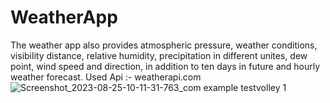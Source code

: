 # WeatherApp
The weather app also provides atmospheric pressure, weather conditions, visibility distance, relative humidity, precipitation in different unites, dew point, wind speed and direction, in addition to ten days in future and hourly weather forecast.
Used Api :- weatherapi.com
![Screenshot_2023-08-25-10-11-31-763_com example testvolley 1](https://github.com/sahilkarnekar1/WeatherApp/assets/115504306/0e79c91a-ecaf-45bd-9164-5758e697e85b)
